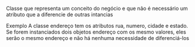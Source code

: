 Classe que representa um conceito do negócio e que não é necessário um atributo que a diferencie de outras intancias

Exemplo
A classe endereço tem os atributos rua, numero, cidade e estado. Se forem instanciados dois objetos endereço com os mesmo valores, eles serão o mesmo endereço e não há nenhuma necessidade de diferenciá-los